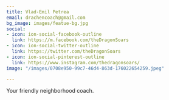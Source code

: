 ```yaml
---
title: Vlad-Emil Petrea
email: drachencoach@gmail.com
bg_image: images/featue-bg.jpg
social:
- icon: ion-social-facebook-outline
  link: https://m.facebook.com/theDragonSoars
- icon: ion-social-twitter-outline
  link: https://twitter.com/theDragonSoars
- icon: ion-social-pinterest-outline
  link: https://www.instagram.com/thedragonsoars/
image: "/images/0708e950-99c7-46d4-863d-176022654259.jpeg"

---
```

Your friendly neighborhood coach.